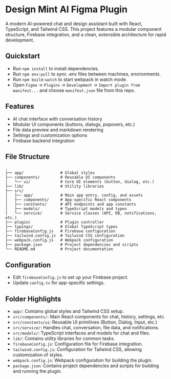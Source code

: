 # Design Mint AI Figma Plugin
A modern AI-powered chat and design assistant built with React, TypeScript, and Tailwind CSS. This project features a modular component structure, Firebase integration, and a clean, extensible architecture for rapid development.

## Quickstart

- Run `npm install` to install dependencies.
- Run `npm env:pull` to sync .env files between machines, environments.
- Run `npm build:watch` to start webpack in watch mode.
- Open `Figma` -> `Plugins` -> `Development` -> `Import plugin from manifest...` and choose `manifest.json` file from this repo.

## Features

- AI chat interface with conversation history
- Modular UI components (buttons, dialogs, popovers, etc.)
- File data preview and markdown rendering
- Settings and customization options
- Firebase backend integration


## File Structure

```
.
├── app/                # Global styles
├── components/         # Reusable UI components
│   └── ui/             # Core UI elements (button, dialog, etc.)
├── lib/                # Utility libraries
├── src/
│   ├── app/            # Main app entry, config, and assets
│   ├── components/     # App-specific React components
│   ├── constants/      # API endpoints and app constants
│   ├── models/         # TypeScript models and types
│   └── service/        # Service classes (API, DB, notifications, etc.)
├── plugin/             # Plugin controller
├── typings/            # Global TypeScript types
├── firebaseConfig.js   # Firebase configuration
├── tailwind.config.js  # Tailwind CSS configuration
├── webpack.config.js   # Webpack configuration
├── package.json        # Project dependencies and scripts
└── README.md           # Project documentation
```

## Configuration

- Edit `firebaseConfig.js` to set up your Firebase project.
- Update `config.ts` for app-specific settings.

## Folder Highlights

- `app/`: Contains global styles and Tailwind CSS setup.
- `src/components/`: Main React components for chat, history, settings, etc.
- `src/constants/ui`: Reusable UI primitives (Button, Dialog, Input, etc.)
- `src/service/`: Handles chat, conversation, file data, and notifications.
- `src/models/`: TypeScript interfaces and models for chat and files.
- `lib/`: Contains utility libraries for common tasks.
- `firebaseConfig.js`: Configuration file for Firebase integration.
- `tailwind.config.js`: Configuration for Tailwind CSS, allowing customization of styles.
- `webpack.config.js`: Webpack configuration for building the plugin.
- `package.json`: Contains project dependencies and scripts for building and running the plugin.

